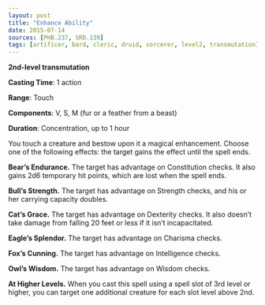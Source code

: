 ```yaml
---
layout: post
title: "Enhance Ability"
date: 2015-07-14
sources: [PHB.237, SRD.139]
tags: [artificer, bard, cleric, druid, sorcerer, level2, transmutation]
---
```


**2nd-level transmutation**

**Casting Time**: 1 action

**Range**: Touch

**Components**: V, S, M (fur or a feather from a beast)

**Duration**: Concentration, up to 1 hour

You touch a creature and bestow upon it a magical enhancement. Choose one of the following effects: the target gains the effect until the spell ends.

**Bear’s Endurance.** The target has advantage on Constitution checks. It also gains 2d6 temporary hit points, which are lost when the spell ends.

**Bull’s Strength.** The target has advantage on Strength checks, and his or her carrying capacity doubles.

**Cat’s Grace.** The target has advantage on Dexterity checks. It also doesn’t take damage from falling 20 feet or less if it isn’t incapacitated.

**Eagle’s Splendor.** The target has advantage on Charisma checks.

**Fox’s Cunning.** The target has advantage on Intelligence checks.

**Owl’s Wisdom.** The target has advantage on Wisdom checks.

**At Higher Levels.** When you cast this spell using a spell slot of 3rd level or higher, you can target one additional creature for each slot level above 2nd.
